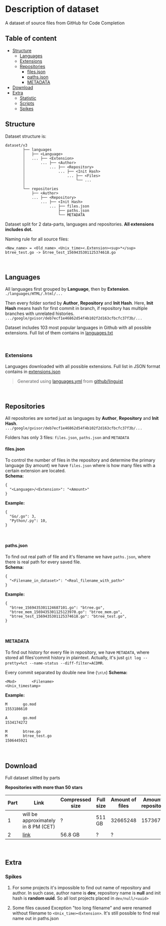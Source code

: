 # Description of dataset

A dataset of source files from GitHub for Code Completion

## Table of content
- [Structure](#structure)
    - [Languages](#languages)
    - [Extensions](#extensions)
    - [Repositories](#repositories)
        - [files.json](#filesjson)
        - [paths.json](#pathsjson)
        - [METADATA](#metadata)
- [Download](#download)
- [Extra](#extra)
    - [Statistic](#statistic)
    - [Scripts](#scripts)
    - [Spikes](#spikes)



    
## Structure

Dataset structure is:
```
dataset/v3
        ├── languages 
        │   ├── <Language> 
        │   ... ├── <Extension>  
        │       ... ├── <Author> 
        │           ... ├── <Repository>
        │               ... ├── <Init Hash>
        │                   ... ├── <Files>
        │                       └── ...
        │
        └── repositories   
            ├── <Author> 
            ... ├── <Repository>
                ... ├── <Init Hash>
                    ... ├── files.json
                        ├── paths.json
                        └── METADATA
```

Dataset split for 2 data-parts, languages and repositories.
**All extensions includes dot.**

Naming rule for all source files:

`<New_name> = <Old_name>_<Unix_time><.Extension><sup>*</sup>`  
`btree_test.go -> btree_test_1569435301125374618.go`


&nbsp;
## Languages

All languages first grouped by **Language**, then by **Extension**.              
`./languages/HTML/.html/...`

Then every folder sorted by **Author**, **Repository** and **Init Hash**. Here, **Init Hash** means hash for first commit in branch, if repository has multiple branches with unrelated histories.  
`.../google/gvisor/deb7ecf1e46862d54f4b102f2d163cfbcfc37f3b/...`

Dataset includes 103 most popular languages in Github with all possible extensions. Full list of them contains in [languages.txt](languages.txt)

&nbsp;
### Extensions

Languages downloaded with all possible extensions. Full list in JSON format contains in [extensions.json](extensions.json)

> Generated using [languages.yml](https://github.com/github/linguist/blob/master/lib/linguist/languages.yml) from [github/linguist](https://github.com/github/linguist)


&nbsp;
## Repositories

All repositories are sorted just as languages by **Author**, **Repository** and **Init Hash**.  
`.../google/gvisor/deb7ecf1e46862d54f4b102f2d163cfbcfc37f3b/...`

Folders has only 3 files: `files.json`, `paths.json` and `METADATA`


#### files.json

To control the number of files in the repository and determine the primary language (by amount) we have `files.json` where is how many files with a certain extension are located.  
**Schema:**
```json5
{
  "<Language>/<Extension>": "<Amount>"
}
```
**Example:**
```json5
{
  "Go/.go": 3,
  "Python/.py": 10,
}
```

&nbsp;
#### paths.json

To find out real path of file and it's filename we have `paths.json`, where there is real path for every saved file.  
**Schema:**
```json5
{
  "<Filename_in_dataset>": "<Real_filename_with_path>"
}
```
**Example:**
```json5
{
  "btree_1569435301124687101.go": "btree.go", 
  "btree_mem_1569435301125123970.go": "btree_mem.go", 
  "btree_test_1569435301125374618.go": "btree_test.go",
}
```

&nbsp;
#### METADATA

To find out history for every file in repository, we have `METADATA`, where stored all files'commit history in plaintext. 
Actually, it's just `git log --pretty=%ct --name-status --diff-filter=ACDMR`.

Every commit separated by double new line (`\n\n`)
**Schema:**
```
<Mod>       <Filename>
<Unix_timestamp>
```
**Example:**
```bash
M       go.mod
1553186610

A       go.mod
1534174272

M       btree.go
M       btree_test.go
1506445921
```



&nbsp;
## Download
Full dataset slitted by parts

**Repositories with more than 50 stars**

| Part |Link | Compressed size | Full size | Amount of files | Amount of repositories |
| ---- |---- | --------------- | --------- | --------------- | ---------------------- |
| 1 | will be approximately in 8 PM (CET)                                                                          | ?          | 511 GB| 32665248  |157367 |
| 2 | [link](https://5k-dataset.s3.amazonaws.com/v3/dataset-open-50-more-2.tar.gz) | 56.8 GB    | ?     | ?         |       |


&nbsp;
## Extra
### Spikes
1. For some projects it's impossible to find out name of repository and author. In such case, author name is **dev**, repository name is **null** and init hash is **random uuid**.
So all lost projects placed in `dev/null/<uuid>`

2. Some files caused Exception "too long filename" and were renamed without filename to `<Unix_time><Extension>`. It's still possible to find real name out in paths.json
